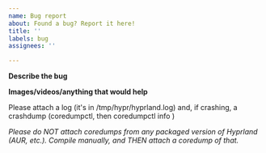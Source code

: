 ```yaml
---
name: Bug report
about: Found a bug? Report it here!
title: ''
labels: bug
assignees: ''

---
```


**Describe the bug**


**Images/videos/anything that would help**


Please attach a log (it's in /tmp/hypr/hyprland.log) and, if crashing, a crashdump (coredumpctl, then coredumpctl info <pid>)

*Please do NOT attach coredumps from any packaged version of Hyprland (AUR, etc.). Compile manually, and THEN attach a coredump of that.*
